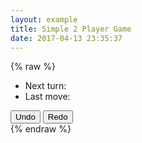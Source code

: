 ```yaml
---
layout: example
title: Simple 2 Player Game
date: 2017-04-13 23:35:37
---
```

{% raw %}
<div class="row">
  <div class="col-xs-6">
    <div id="chart"></div>
  </div>
  <div class="col-xs-6">
    <ul class="list-group">
      <li class="list-group-item">Next turn: <span id="turn"></span></li>
      <li class="list-group-item">Last move: <span id="move"></span></span></li>
    </ul>
    <button class="btn btn-md btn-default" id="undo"><span class="glyphicon glyphicon-arrow-left" aria-hidden="true"></span> Undo</button>
    <button class="btn btn-md btn-default" id="redo"><span class="glyphicon glyphicon-arrow-right" aria-hidden="true"></span> Redo</button>
  </div>
</div>
<script type="text/javascript" src="/highcharts-chess/assets/simple.js"></script>
{% endraw %}

